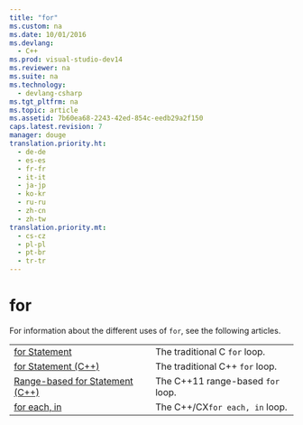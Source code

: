 ```yaml
---
title: "for"
ms.custom: na
ms.date: 10/01/2016
ms.devlang: 
  - C++
ms.prod: visual-studio-dev14
ms.reviewer: na
ms.suite: na
ms.technology: 
  - devlang-csharp
ms.tgt_pltfrm: na
ms.topic: article
ms.assetid: 7b60ea68-2243-42ed-854c-eedb29a2f150
caps.latest.revision: 7
manager: douge
translation.priority.ht: 
  - de-de
  - es-es
  - fr-fr
  - it-it
  - ja-jp
  - ko-kr
  - ru-ru
  - zh-cn
  - zh-tw
translation.priority.mt: 
  - cs-cz
  - pl-pl
  - pt-br
  - tr-tr
---
```

# for
For information about the different uses of `for`, see the following articles.  
  
|||  
|-|-|  
|[for Statement](../Topic/for%20Statement%20\(C\).md)|The traditional C `for` loop.|  
|[for Statement (C++)](../Topic/for%20Statement%20\(C++\).md)|The traditional C++ `for` loop.|  
|[Range-based for Statement (C++)](../Topic/Range-based%20for%20Statement%20\(C++\).md)|The C++11 range-based `for` loop.|  
|[for each, in](../Topic/for%20each,%20in.md)|The C++/CX`for each, in` loop.|